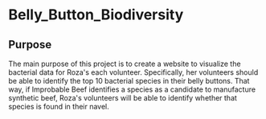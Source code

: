 # Belly_Button_Biodiversity
## Purpose
The main purpose of this project is to create a website to visualize the bacterial data for Roza's each volunteer. Specifically, her volunteers should be able to identify the top 10 bacterial species in their belly buttons. That way, if Improbable Beef identifies a species as a candidate to manufacture synthetic beef, Roza's volunteers will be able to identify whether that species is found in their navel.